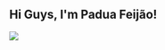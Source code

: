 ## Hi Guys, I'm Padua Feijão!


![](https://img.shields.io/badge/WhatsApp-25D366?style=for-the-badge&logo=whatsapp&logoColor=white)

